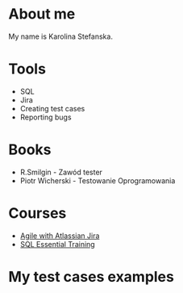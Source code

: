 About me
=======

My name is Karolina Stefanska.

Tools
=======

- SQL
- Jira
- Creating test cases
- Reporting bugs

Books
=======

- R.Smilgin - Zawód tester
- Piotr Wicherski - Testowanie Oprogramowania
 
Courses
=======

- [Agile with Atlassian Jira](https://www.coursera.org/learn/agile-atlassian-jira)
- [SQL Essential Training](https://www.linkedin.com/learning/sql-essential-training-3/understanding-sql?autoplay=true&trk=learning-course_tocItem&upsellOrderOrigin=default_guest_learning)

My test cases examples
=======================


<!---
karolinazak/karolinazak is a ✨ special ✨ repository because its `README.md` (this file) appears on your GitHub profile.
You can click the Preview link to take a look at your changes.
--->
